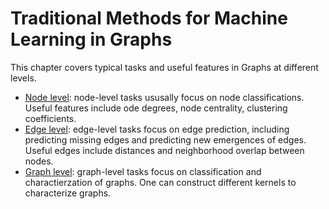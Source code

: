 Traditional Methods for Machine Learning in Graphs
==================================================
This chapter covers typical tasks and useful features in Graphs at different levels.
- [Node level](node_level_tasks_and_features): node-level tasks ususally focus on node classifications. Useful features include ode degrees, node centrality, clustering coefficients.
- [Edge level](link_prediction_tasks_and_features): edge-level tasks focus on edge prediction, including predicting missing edges and predicting new emergences of edges. Useful edges include distances and neighborhood overlap between nodes.
- [Graph level](graph_level_features_and_graph_kernels.ipynb): graph-level tasks focus on classification and charactierzation of graphs. One can construct different kernels to characterize graphs.